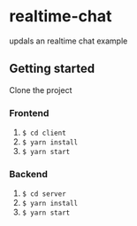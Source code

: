 # realtime-chat

updaIs an realtime chat example

## Getting started

Clone the project

### Frontend

1. `$ cd client`
2. `$ yarn install`
3. `$ yarn start`

### Backend

1. `$ cd server`
2. `$ yarn install`
3. `$ yarn start`

